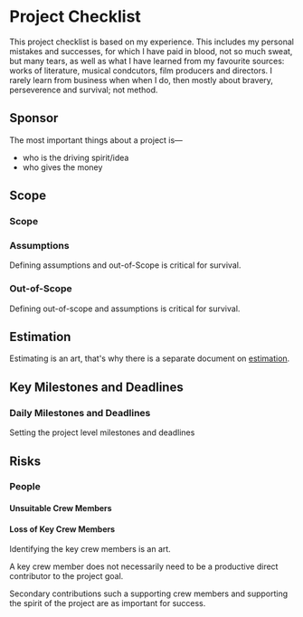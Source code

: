 # Project Checklist

This project checklist is based on my experience. This includes my personal mistakes and successes, for which I have paid in blood, not so much sweat, but many tears, as well as what I have learned from my favourite sources: works of literature, musical condcutors, film producers and directors. I rarely learn from business when when I do, then mostly about bravery, perseverence and survival; not method.

## Sponsor

The most important things about a project is—

* who is the driving spirit/idea
* who gives the money

## Scope

### Scope

### Assumptions

Defining assumptions and out-of-Scope is critical for survival.

### Out-of-Scope

Defining out-of-scope and assumptions is critical for survival.

## Estimation

Estimating is an art, that's why there is a separate document on [estimation](estimation.md).

## Key Milestones and Deadlines

### Daily Milestones and Deadlines

Setting the project level milestones and deadlines 

## Risks

### People

#### Unsuitable Crew Members

#### Loss of Key Crew Members

Identifying the key crew members is an art.

A key crew member does not necessarily need to be a productive direct contributor to the project goal.

Secondary contributions such a supporting crew members and supporting the spirit of the project are as important for success.
